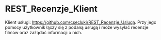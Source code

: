 # REST_Recenzje_Klient

Klient usługi: https://github.com/csecluki/REST_Recenzje_Usluga. Przy jego pomocy użytkownik łączy się z podaną usługą i może wysyłać recenzje filmów oraz zażądać informacji o nich.
